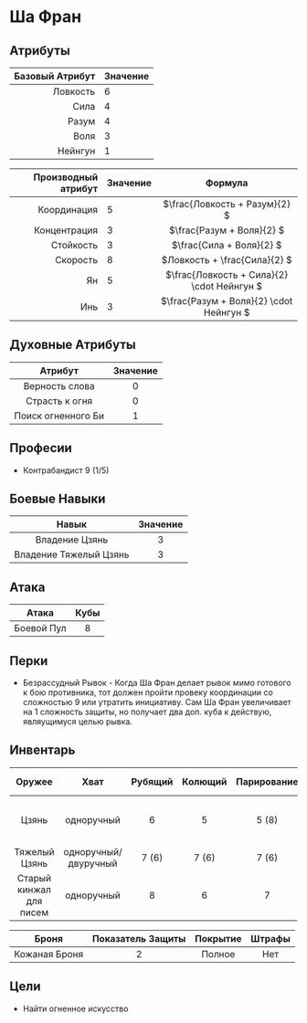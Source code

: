 # Ша Фран

## Атрибуты

| Базовый Атрибут  | Значение |
|-----------------:|:---------|
| Ловкость         |    6     |
| Сила             |    4     |
| Разум            |    4     |
| Воля             |    3     |
| Нейнгун          |    1     |

| Производный атрибут | Значение | Формула                                     |
|--------------------:|:---------|:-------------------------------------------:|
| Координация         | 5        | $\frac{Ловкость + Разум}{2}               $ |
| Концентрация        | 3        | $\frac{Разум + Воля}{2}                   $ |
| Стойкость           | 3        | $\frac{Сила + Воля}{2}                    $ |
| Скорость            | 8        | $Ловкость + \frac{Сила}{2}                $ |
| Ян                  | 5        | $\frac{Ловкость + Сила}{2} \cdot Нейнгун  $ |
| Инь                 | 3        | $\frac{Разум + Воля}{2} \cdot Нейнгун     $ |

## Духовные Атрибуты

| Атрибут            | Значение |
|:------------------:|:--------:|
| Верность слова     |   0      |
| Страсть к огня     |   0      |
| Поиск огненного Би |   1      |

## Професии

+ Контрабандист 9 (1/5)

## Боевые Навыки

| Навык                  | Значение |
|:----------------------:|:--------:|
| Владение         Цзянь | 3        |
| Владение Тяжелый Цзянь | 3        |

## Атака

| Атака      | Кубы |
|:----------:|:----:|
| Боевой Пул | 8    |

## Перки

+ Безрассудный Рывок - Когда Ша Фран делает рывок мимо готового к бою противника, тот должен пройти провеку координации со сложностью 9 или утратить инициативу. Сам Ша Фран увеличивает на 1 сложность защиты, но получает два доп. куба к действую, являущимуся целью рывка.

## Инвентарь

| Оружее                  | Хват                 | Рубящий | Колющий | Парирование | Урон  | Особые Свойства              |
|:-----------------------:|:--------------------:|:-------:|:-------:|:-----------:|:-----:|:----------------------------:|
|         Цзянь           | одноручный           | 6       | 5       | 5 (8)       | 0     | Не уменьшется урон при уколе |
| Тяжелый Цзянь           | одноручный/двуручный | 7 (6)   | 7 (6)   | 7 (6)       | 1 (2) |                              |
| Старый кинжал для писем | одноручный           | 8       | 6       | 7           | -2    |                              |

| Броня         | Показатель Защиты | Покрытие | Штрафы |
|:-------------:|:-----------------:|:--------:|:------:|
| Кожаная Броня | 2                 | Полное   | Нет    |

## Цели

+ Найти огненное искусство
